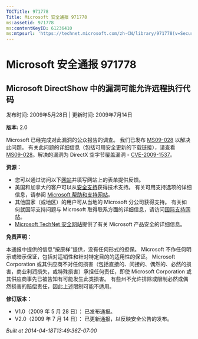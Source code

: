 ```yaml
---
TOCTitle: 971778
Title: Microsoft 安全通报 971778
ms:assetid: 971778
ms:contentKeyID: 61236410
ms:mtpsurl: 'https://technet.microsoft.com/zh-CN/library/971778(v=Security.10)'
---
```




Microsoft 安全通报 971778
=========================

Microsoft DirectShow 中的漏洞可能允许远程执行代码
-------------------------------------------------

发布时间: 2009年5月28日 | 更新时间: 2009年7月14日

**版本:** 2.0

Microsoft 已经完成对此漏洞的公众报告的调查。 我们已发布 [MS09-028](http://go.microsoft.com/fwlink/?linkid=152887) 以解决此问题。 有关此问题的详细信息（包括可用安全更新的下载链接），请查看 [MS09-028](http://go.microsoft.com/fwlink/?linkid=152887)。解决的漏洞为 DirectX 空字节覆盖漏洞 - [CVE-2009-1537](http://www.cve.mitre.org/cgi-bin/cvename.cgi?name=cve-2009-1537)。

**资源：**

-   您可以通过访问以下[网站](https://support.microsoft.com/common/survey.aspx?scid=sw;en;1257&amp;showpage=1&amp;ws=technet&amp;sd=tech)并填写网站上的表单提供反馈。
-   美国和加拿大的客户可以从[安全支持](http://go.microsoft.com/fwlink/?linkid=21131)获得技术支持。 有关可用支持选项的详细信息，请参阅 [Microsoft 帮助和支持网站](http://support.microsoft.com/default.aspx?ln=zh-cn)。
-   其他国家（或地区）的用户可从当地的 Microsoft 分公司获得支持。 有关如何就国际支持问题与 Microsoft 取得联系方面的详细信息，请访问[国际支持网站](http://go.microsoft.com/fwlink/?linkid=21155)。
-   [Microsoft TechNet 安全网站](http://go.microsoft.com/fwlink/?linkid=21132)提供了有关 Microsoft 产品安全的详细信息。

**免责声明：**

本通报中提供的信息“按原样”提供，没有任何形式的担保。 Microsoft 不作任何明示或暗示保证，包括对适销性和针对特定目的的适用性的保证。 Microsoft Corporation 或其供应商不对任何损害（包括直接的、间接的、偶然的、必然的损害，商业利润损失，或特殊损害）承担任何责任，即使 Microsoft Corporation 或其供应商事先已被告知有可能发生此类损害。 有些州不允许排除或限制必然或偶然损害的赔偿责任，因此上述限制可能不适用。

**修订版本：**

-   V1.0（2009 年 5 月 28 日）： 已发布通报。
-   V2.0（2009 年 7 月 14 日）： 已更新通报，以反映安全公告的发布。

*Built at 2014-04-18T13:49:36Z-07:00*
